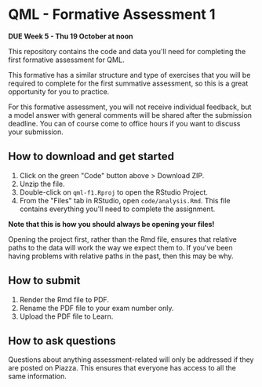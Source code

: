 # QML - Formative Assessment 1

**DUE Week 5 - Thu 19 October at noon**

This repository contains the code and data you'll need for completing the first formative assessment for QML.

This formative has a similar structure and type of exercises that you will be required to complete for the first summative assessment, so this is a great opportunity for you to practice.

For this formative assessment, you will not receive individual feedback, but a model answer with general comments will be shared after the submission deadline. You can of course come to office hours if you want to discuss your submission.


## How to download and get started 

1. Click on the green "Code" button above > Download ZIP.
2. Unzip the file.
3. Double-click on `qml-f1.Rproj` to open the RStudio Project.
4. From the "Files" tab in RStudio, open `code/analysis.Rmd`. This file contains everything you'll need to complete the assignment.

**Note that this is how you should always be opening your files!**

Opening the project first, rather than the Rmd file, ensures that relative paths to the data will work the way we expect them to.
If you've been having problems with relative paths in the past, then this may be why.


## How to submit

1. Render the Rmd file to PDF.
2. Rename the PDF file to your exam number only.
3. Upload the PDF file to Learn.


## How to ask questions

Questions about anything assessment-related will only be addressed if they are posted on Piazza.
This ensures that everyone has access to all the same information.
